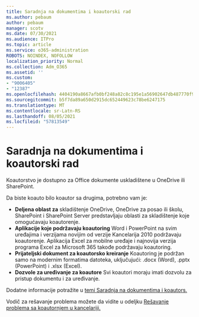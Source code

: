 ```yaml
---
title: Saradnja na dokumentima i koautorski rad
ms.author: pebaum
author: pebaum
manager: scotv
ms.date: 07/30/2021
ms.audience: ITPro
ms.topic: article
ms.service: o365-administration
ROBOTS: NOINDEX, NOFOLLOW
localization_priority: Normal
ms.collection: Adm_O365
ms.assetid: ''
ms.custom:
- "9006405"
- "12387"
ms.openlocfilehash: 4404190a8667afb0bf248a82c8c195e1a56902647db487770f93888445182b2d
ms.sourcegitcommit: b5f7da89a650d2915dc652449623c78be6247175
ms.translationtype: MT
ms.contentlocale: sr-Latn-RS
ms.lasthandoff: 08/05/2021
ms.locfileid: "57813549"
---
```

# <a name="document-collaboration-and-co-authoring"></a>Saradnja na dokumentima i koautorski rad

Koautorstvo je dostupno za Office dokumente uskladištene u OneDrive ili SharePoint. 

Da biste koauto bilo koautor sa drugima, potrebno vam je:    

- **Deljena oblast za** skladištenje OneDrive, OneDrive za posao ili školu, SharePoint i SharePoint Server predstavljaju oblasti za skladištenje koje omogućavaju koautorenje.
- **Aplikacije koje podržavaju koautoring** Word i PowerPoint na svim uređajima i verzijama novijim od verzije Kancelarija 2010 podržavaju koautorenje. Aplikacija Excel za mobilne uređaje i najnovija verzija programa Excel za Microsoft 365 takođe podržavaju koautoring.
- **Prijateljski dokument za koautorsko kreiranje** Koautoring je podržan samo na modernim formatima datoteka, uključujući: .docx (Word), .pptx (PowerPoint) i .xlsx (Excel).
- **Dozvole za uređivanje za koautore** Svi koautori moraju imati dozvolu za pristup dokumentu i za uređivanje.

Dodatne informacije potražite u [temi Saradnja na dokumentima i koautors.](https://support.microsoft.com/office/document-collaboration-and-co-authoring-ee1509b4-1f6e-401e-b04a-782d26f564a4)

Vodič za rešavanje problema možete da vidite u odeljku [Rešavanje problema sa koautornjem u kancelariji.](https://support.microsoft.com/office/troubleshoot-co-authoring-in-office-bd481512-3f3a-4b6d-b7eb-ebf9d3626ae7)

